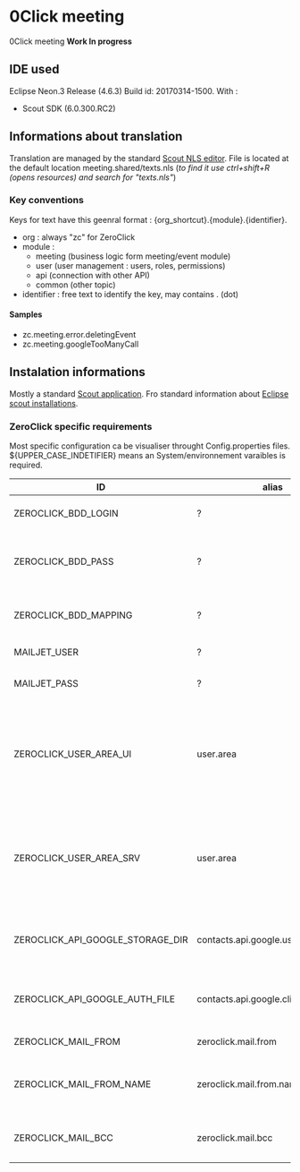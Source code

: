 # 0Click meeting
0Click meeting **Work In progress**


## IDE used
Eclipse Neon.3 Release (4.6.3) Build id: 20170314-1500.
With : 
- Scout SDK (6.0.300.RC2)

## Informations about translation
Translation are managed by the standard [Scout NLS editor](https://eclipsescout.github.io/6.0/technical-guide.html#texts).
File is located at the default location meeting.shared/texts.nls (*to find it use ctrl+shift+R (opens resources) and search for "texts.nls"*)

### Key conventions
Keys for text have this geenral format : {org_shortcut}.{module}.{identifier}.
- org : always "zc" for ZeroClick
- module : 
  - meeting (business logic form meeting/event module)
  - user (user management : users, roles, permissions)
  - api (connection with other API)
  - common (other topic)
- identifier : free text to identify the key, may contains . (dot)

#### Samples 
- zc.meeting.error.deletingEvent
- zc.meeting.googleTooManyCall

## Instalation informations
Mostly a standard [Scout application](https://eclipsescout.github.io/6.0/technical-guide.html#overview). Fro standard information about [Eclipse scout installations](https://eclipsescout.github.io/6.0/beginners-guide.html#apx-install_scout).

### ZeroClick specific requirements
Most specific configuration ca be visualiser throught Config.properties files. ${UPPER_CASE_INDETIFIER} means an System/environnement varaibles is required.

| ID | alias |Example | Location | Description | Default |
| -- | ----- | ------- | -------- | ----------- | ------- |
| ZEROCLICK_BDD_LOGIN | ? | mylogin | Server | The login to connect to DataBase | (empty) |
| ZEROCLICK_BDD_PASS | ? | The_password | Server | The password to connect to DataBase | (empty) |
| ZEROCLICK_BDD_MAPPING | ? | jdbc:postgresql://127.0.0.1:5432/zcdev | Server | Mapping to conenct to the DataBase | jdbc:derby:memory:zeroclick-database |
| MAILJET_USER |  ? | 4f08eb4e3a2c9c2gt72f1e45f8c818dd | Client | Api user ID for Mailjet | (empty) |
| MAILJET_PASS |  ? | c836bcbd553284320bf410fbc370a6d3 | Client | APi password for Mailjet | (empty) |
| ZEROCLICK_USER_AREA_UI | user.area | /var/zeroclick or ${user.home}/org.zeroclick.meeting.html.ui.dev | Client | Local storage for Scout Files, and root folder for other application specific files | (empty) |
| ZEROCLICK_USER_AREA_SRV | user.area | /var/zeroclick or ${user.home}/org.zeroclick.meeting.server.dev | Server | Local storage for Scout Files, and root folder for other application specific files | (empty) |
| ZEROCLICK_API_GOOGLE_STORAGE_DIR | contacts.api.google.user.storage.dir | ${user.area}/GoogleUserStorage | Client | Local Storage for Google User OAuth data | (empty) |
| ZEROCLICK_API_GOOGLE_AUTH_FILE | contacts.api.google.client.auth.file | ${user.area}/GoogleClientStorage/client_secret_zeroclick_dev.json | Client | Your (Google) app credential file | (empty) |
| ZEROCLICK_MAIL_FROM | zeroclick.mail.from | bob358@someProvider.com | Client | Mail who send email | admin@0click.org |
| ZEROCLICK_MAIL_FROM_NAME | zeroclick.mail.from.name | Bob from 0Click | Client | Name display in mail client for the sender | admin |
| ZEROCLICK_MAIL_BCC | zeroclick.mail.bcc | suport@someProvider.com | Client | in not empty will be bcc for all mail | (empty) |


